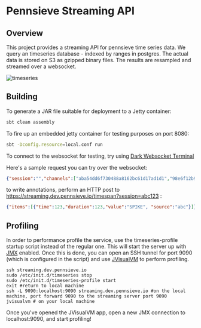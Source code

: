 # Pennsieve Streaming API

## Overview
This project provides a streaming API for pennsieve time series data.
We query an timeseries database - indexed by ranges in postgres.
The actual data is stored on S3 as gzipped binary files.
The results are resampled and streamed over a websocket.

![timeseries](https://cloud.githubusercontent.com/assets/147873/22992849/ef122b86-f38e-11e6-8135-58c35060c637.png)

## Building

To generate a JAR file suitable for deployment to a Jetty container:

```bash
sbt clean assembly
```

To fire up an embedded jetty container for testing purposes on port 8080:

```bash
sbt -Dconfig.resource=local.conf run
```

To connect to the websocket for testing, try using [Dark Websocket Terminal](https://chrome.google.com/webstore/detail/dark-websocket-terminal/dmogdjmcpfaibncngoolgljgocdabhke)


Here's a sample request you can try over the websocket:

```json
{"session":"","channels":["aba54dd6f730488a8162bc61d17ad1d1","98e6f12b91234956a0213d6f51ecd161","82a08f32ea9946718a3b1db7ee69e624","90d95eb5b9fc4c45be75e79419e52b6d","be1c07ac9b1248038ba738a2837db71e","4209e5a0d4504197a034babdf741709a","e35aa68a19464dfa90f134bd9823f07d","96b4a8ef5cd44921b2e865977616e0f1","af82a0925f0841ba812b7cc1f13bb70d","ee53b3534e024a8e92ca9717fd247584","145a9e4e52ef454c86d82d6b5d514f8b","6e37f39710ec451b9398d2d3063f5137","25400d8db6c24f979dce1903ad6b58b4","a87c75480b0340609b75894a8d01b41b","d883e6595e8046b49adedf64e06f0acb","cef8a2388f2c453084231019d4cce3e7","a3319410e21b47aebfb09244fe8cd5d8","a7086e5450c5420d9176a70241ac225d","9b09cb4744bd43518fba28bd20ec34ab","a71b3ba93cc7440f9d964157ab06b31c","5f39c3d5632b4e06b9e4e80d00fb085a","b248c989ce9645e7886b9b26ba9c9fb3","3049ab5761a7496b86d1300b82317479"],"minMax":true,"startTime":3284198937000000,"endTime":3284198942000000,"packageId":"N:fo:2cb888da-84ef-4858-8419-092338bd48aa","pixelWidth":14098}
```

to write annotations, perform an HTTP post to https://streaming.dev.pennsieve.io/timespan?session=abc123 :
```json
{"items":[{"time":123,"duration":123,"value":"SPIKE", "source":"abc"}]}
```

## Profiling

In order to performance profile the service, use the timeseries-profile startup script instead of the regular one.
This will start the server up with [JMX](https://docs.oracle.com/javase/tutorial/jmx/overview/index.html) enabled.
Once this is done, you can open an SSH tunnel for port 9090 (which is configured in the script) and use [JVisualVM](https://docs.oracle.com/javase/8/docs/technotes/tools/unix/jvisualvm.html)
to perform profiling.

```
ssh streaming.dev.pennsieve.io
sudo /etc/init.d/timeseries stop
sudo /etc/init.d/timeseries-profile start
exit #return to local machine
ssh -L 9090:localhost:9090 streaming.dev.pennsieve.io #on the local machine, port forward 9090 to the streaming server port 9090
jvisualvm # on your local machine
```

Once you've opened the JVisualVM app, open a new JMX connection to localhost:9090, and start profiling!
